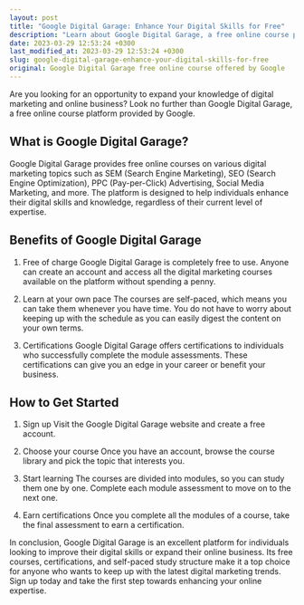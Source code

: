 ```yaml
---
layout: post
title: "Google Digital Garage: Enhance Your Digital Skills for Free"
description: "Learn about Google Digital Garage, a free online course platform by Google designed to help individuals enhance their digital skills and knowledge."
date: 2023-03-29 12:53:24 +0300
last_modified_at: 2023-03-29 12:53:24 +0300
slug: google-digital-garage-enhance-your-digital-skills-for-free
original: Google Digital Garage free online course offered by Google
---
```

Are you looking for an opportunity to expand your knowledge of digital marketing and online business? Look no further than Google Digital Garage, a free online course platform provided by Google.

## What is Google Digital Garage?

Google Digital Garage provides free online courses on various digital marketing topics such as SEM (Search Engine Marketing), SEO (Search Engine Optimization), PPC (Pay-per-Click) Advertising, Social Media Marketing, and more. The platform is designed to help individuals enhance their digital skills and knowledge, regardless of their current level of expertise.

## Benefits of Google Digital Garage

1. Free of charge
Google Digital Garage is completely free to use. Anyone can create an account and access all the digital marketing courses available on the platform without spending a penny.

2. Learn at your own pace
The courses are self-paced, which means you can take them whenever you have time. You do not have to worry about keeping up with the schedule as you can easily digest the content on your own terms.

3. Certifications
Google Digital Garage offers certifications to individuals who successfully complete the module assessments. These certifications can give you an edge in your career or benefit your business.

## How to Get Started

1. Sign up
Visit the Google Digital Garage website and create a free account.

2. Choose your course
Once you have an account, browse the course library and pick the topic that interests you.

3. Start learning
The courses are divided into modules, so you can study them one by one. Complete each module assessment to move on to the next one.

4. Earn certifications
Once you complete all the modules of a course, take the final assessment to earn a certification.

In conclusion, Google Digital Garage is an excellent platform for individuals looking to improve their digital skills or expand their online business. Its free courses, certifications, and self-paced study structure make it a top choice for anyone who wants to keep up with the latest digital marketing trends. Sign up today and take the first step towards enhancing your online expertise.